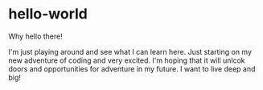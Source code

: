 # hello-world

Why hello there!

I'm just playing around and see what I can learn here. Just starting on my new adventure of coding and very excited. I'm hoping that it will unlcok doors and opportunities for adventure in my future. I want to live deep and big! 
